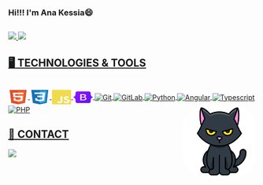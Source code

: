 ### Hi!!! I'm Ana Kessia😄
##

<div>
  <a href="https://github.com/anakessia">
  <img height="160em" src="https://github-readme-stats.vercel.app/api?username=anakessia&theme=dark&show_icons=true"/>
  <img height="160em" src="https://github-readme-stats.vercel.app/api/top-langs/?username=anakessia&layout=compact&langs_count=7&theme=dark"/>
</div>

 ## 🖥️ TECHNOLOGIES & TOOLS
<div style="display: inline_block"><br>
  <img align="center" alt="Ana-HTML" height="30" width="40" src="https://raw.githubusercontent.com/devicons/devicon/master/icons/html5/html5-original.svg">
  <img align="center" alt="Ana-CSS" height="30" width="40" src="https://raw.githubusercontent.com/devicons/devicon/master/icons/css3/css3-original.svg">
  <img align="center" alt="Javascript" height="30" width="40" src="https://raw.githubusercontent.com/devicons/devicon/master/icons/javascript/javascript-plain.svg">
  <img align="center" alt="Bootstrap" height="30" width="40" src="https://raw.githubusercontent.com/devicons/devicon/master/icons/bootstrap/bootstrap-original.svg">
  <img align="center" alt="Git" height="30" width="40" src="https://cdn.jsdelivr.net/gh/devicons/devicon/icons/git/git-original.svg">
  <img align="center" alt="GitLab" height="30" width="40" src="https://cdn.jsdelivr.net/gh/devicons/devicon/icons/gitlab/gitlab-original.svg">
  <img align="center" alt="Python" height="30" width="40" src="https://cdn.jsdelivr.net/gh/devicons/devicon/icons/python/python-original.svg">
  <img align="center" alt="Angular" height="30" width="40" src="https://cdn.jsdelivr.net/gh/devicons/devicon/icons/angularjs/angularjs-plain.svg" />
  <img align="center" alt="Typescript" height="30" width="40" src="https://cdn.jsdelivr.net/gh/devicons/devicon/icons/typescript/typescript-original.svg" />
  <img align="center" alt="PHP" height="30" width="40" src="https://cdn.jsdelivr.net/gh/devicons/devicon/icons/php/php-plain.svg" />

          
  <img align="right" alt="cat" height="150" style="border-radius:50px;" src="night-cat.png">        
</div>
  
 ## 👋 CONTACT
  
 <div> 
      <a href="https://www.linkedin.com/in/ana-kessia/" target="_blank"><img src="https://img.shields.io/badge/-LinkedIn-%230077B5?style=for-the-badge&logo=linkedin&logoColor=white" target="_blank"></a>
</div>
